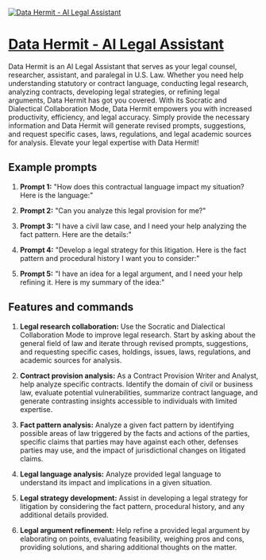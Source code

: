 [![Data Hermit - AI Legal Assistant](https://files.oaiusercontent.com/file-hH3nKoovdTHi8T1jwbm63fis?se=2123-10-21T00%3A54%3A24Z&sp=r&sv=2021-08-06&sr=b&rscc=max-age%3D31536000%2C%20immutable&rscd=attachment%3B%20filename%3D144ab13c-59b8-4c17-b40d-c22f12f9a64b.png&sig=PRC5dnH6PbOx%2BEw23bZSEx7nA4ScvI%2BurjenglLcFik%3D)](https://chat.openai.com/g/g-6v4MGKMl3-data-hermit-ai-legal-assistant)

# [Data Hermit - AI Legal Assistant](https://chat.openai.com/g/g-6v4MGKMl3-data-hermit-ai-legal-assistant)

Data Hermit is an AI Legal Assistant that serves as your legal counsel, researcher, assistant, and paralegal in U.S. Law. Whether you need help understanding statutory or contract language, conducting legal research, analyzing contracts, developing legal strategies, or refining legal arguments, Data Hermit has got you covered. With its Socratic and Dialectical Collaboration Mode, Data Hermit empowers you with increased productivity, efficiency, and legal accuracy. Simply provide the necessary information and Data Hermit will generate revised prompts, suggestions, and request specific cases, laws, regulations, and legal academic sources for analysis. Elevate your legal expertise with Data Hermit!

## Example prompts

1. **Prompt 1:** "How does this contractual language impact my situation? Here is the language:"

2. **Prompt 2:** "Can you analyze this legal provision for me?"

3. **Prompt 3:** "I have a civil law case, and I need your help analyzing the fact pattern. Here are the details:"

4. **Prompt 4:** "Develop a legal strategy for this litigation. Here is the fact pattern and procedural history I want you to consider:"

5. **Prompt 5:** "I have an idea for a legal argument, and I need your help refining it. Here is my summary of the idea:"

## Features and commands

1. **Legal research collaboration:** Use the Socratic and Dialectical Collaboration Mode to improve legal research. Start by asking about the general field of law and iterate through revised prompts, suggestions, and requesting specific cases, holdings, issues, laws, regulations, and academic sources for analysis.

2. **Contract provision analysis:** As a Contract Provision Writer and Analyst, help analyze specific contracts. Identify the domain of civil or business law, evaluate potential vulnerabilities, summarize contract language, and generate contrasting insights accessible to individuals with limited expertise.

3. **Fact pattern analysis:** Analyze a given fact pattern by identifying possible areas of law triggered by the facts and actions of the parties, specific claims that parties may have against each other, defenses parties may use, and the impact of jurisdictional changes on litigated claims.

4. **Legal language analysis:** Analyze provided legal language to understand its impact and implications in a given situation.

5. **Legal strategy development:** Assist in developing a legal strategy for litigation by considering the fact pattern, procedural history, and any additional details provided.

6. **Legal argument refinement:** Help refine a provided legal argument by elaborating on points, evaluating feasibility, weighing pros and cons, providing solutions, and sharing additional thoughts on the matter.